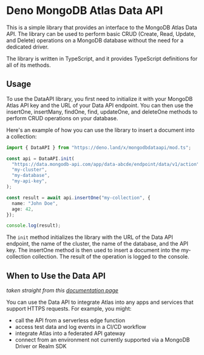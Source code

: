 # Deno MongoDB Atlas Data API

This is a simple library that provides an interface to the MongoDB Atlas Data API. The library can be used to perform basic CRUD (Create, Read, Update, and Delete) operations on a MongoDB database without the need for a dedicated driver.

The library is written in TypeScript, and it provides TypeScript definitions for all of its methods.

## Usage
To use the DataAPI library, you first need to initialize it with your MongoDB Atlas API key and the URL of your Data API endpoint. You can then use the insertOne, insertMany, findOne, find, updateOne, and deleteOne methods to perform CRUD operations on your database.

Here's an example of how you can use the library to insert a document into a collection:

```ts
import { DataAPI } from "https://deno.land/x/mongodbdataapi/mod.ts";

const api = DataAPI.init(
  "https://data.mongodb-api.com/app/data-abcde/endpoint/data/v1/action", // remember to add "/action"!
  "my-cluster",
  "my-database",
  "my-api-key",
);

const result = await api.insertOne("my-collection", {
  name: "John Doe",
  age: 42,
});

console.log(result);
```

The `init` method initializes the library with the URL of the Data API endpoint, the name of the cluster, the name of the database, and the API key. The insertOne method is then used to insert a document into the my-collection collection. The result of the operation is logged to the console.

## When to Use the Data API

*taken straight from this [documentation page](https://www.mongodb.com/docs/atlas/api/data-api/)*

You can use the Data API to integrate Atlas into any apps and services that support HTTPS requests. For example, you might:

- call the API from a serverless edge function
- access test data and log events in a CI/CD workflow
- integrate Atlas into a federated API gateway
- connect from an environment not currently supported via a MongoDB Driver or Realm SDK
